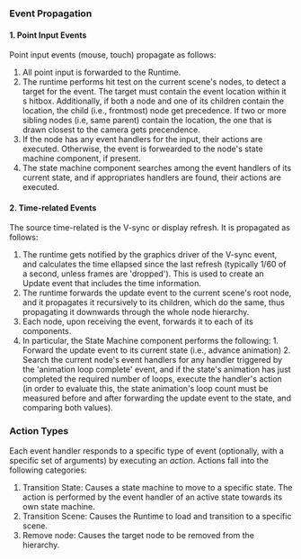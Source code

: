 
### Event Propagation

#### 1. Point Input Events 

Point input events (mouse, touch) propagate as follows:

  1. All point input is forwarded to the Runtime.
  2. The runtime performs hit test on the current scene's nodes, to detect a target for the event. The target must contain the event location within it s hitbox. Additionally, if both a node and one of its children contain the location, the child (i.e., frontmost) node get precedence. If two or more sibling nodes (i.e, same parent) contain the location, the one that is drawn closest to the camera gets precendence. 
  3. If the node has any event handlers for the input, their actions are executed. Otherwise, the event is forwearded to the node's state machine component, if present.
  4. The state machine component searches among the event handlers of its current state, and if appropriates handlers are found, their actions are executed.

#### 2. Time-related Events

The source time-related is the V-sync or display refresh. It is propagated as follows:

  1. The runtime gets notified by the graphics driver of the V-sync event, and calculates the time ellapsed since the last refresh (typically 1/60 of a second, unless frames are 'dropped'). This is used to create an Update event that includes the time information.
  2. The runtime forwards the update event to the current scene's root node, and it propagates it recursively to its children, which do the same, thus propagating it downwards through the whole node hierarchy.
  3. Each node, upon receiving the event, forwards it to each of its components.
  4. In particular, the State Machine component performs the following:
    1. Forward the update event to its current state (i.e., advance animation)
    2. Search the current node's event handlers for any handler triggered by the 'animation loop complete' event, and if the state's animation has just completed the required number of loops, execute the handler's action (in order to evaluate this, the state animation's loop count must be measured before and after forwarding the update event to the state, and comparing both values).

### Action Types

Each event handler responds to a specific type of event (optionally, with a specific set of arguments) by executing an _action_. Actions fall into the following categories:
  1. Transition State: Causes a state machine to move to a specific state. The action is performed by the event handler of an active state towards its own state machine.
  2. Transition Scene: Causes the Runtime to load and transition to a specific scene.
  3. Remove node: Causes the target node to be removed from the hierarchy.